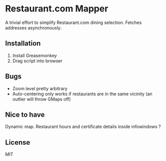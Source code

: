 Restaurant.com Mapper
=====================

A trivial effort to simplify Restaurant.com dining selection. Fetches addresses asynchronously.

Installation
------------
1. Install Greasemonkey
2. Drag script into browser

Bugs
----
* Zoom level pretty arbitrary
* Auto-centering only works if restaurants are in the same vicinity (an outlier will throw GMaps off)

Nice to have
------------
Dynamic map. Restaurant hours and certificate details inside infowindows ?

License
-------
MIT
